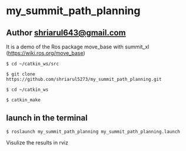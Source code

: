 # my_summit_path_planning

## Author shriarul643@gmail.com

It is a demo of the Ros package move_base with summit_xl (https://wiki.ros.org/move_base)

```
$ cd ~/catkin_ws/src 

$ git clone https://github.com/shriarul5273/my_summit_path_planning.git

$ cd ~/catkin_ws

$ catkin_make
```


## launch in the terminal
```
$ roslaunch my_summit_path_planning my_summit_path_planning.launch
```

Visulize the results in rviz